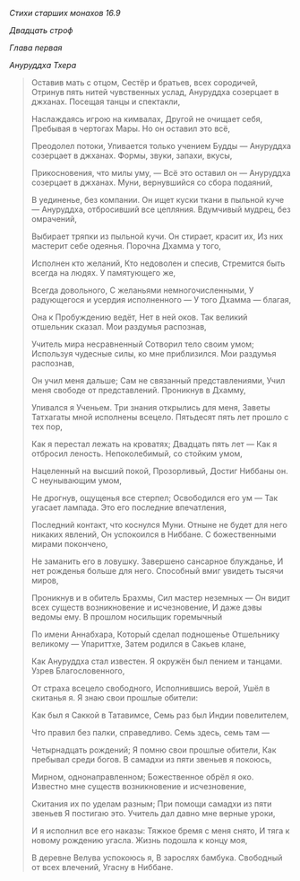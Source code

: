 *Стихи старших монахов 16\.9*

*Двадцать строф*

*Глава первая*

*Ануруддха Тхера*

> Оставив мать с отцом,
> Cестёр и братьев, всех сородичей,
> Отринув пять нитей чувственных услад,
> Ануруддха созерцает в джханах\.
> Посещая танцы и спектакли,
>
> Наслаждаясь игрою на кимвалах,
> Другой не очищает себя,
> Пребывая в чертогах Мары\.
> Но он оставил это всё,
>
> Преодолел потоки,
> Упивается только учением Будды —
> Ануруддха созерцает в джханах\.
> Формы, звуки, запахи, вкусы,
>
> Прикосновения, что милы уму, —
> Всё это оставил он —
> Ануруддха созерцает в джханах\.
> Муни, вернувшийся со сбора подаяний,
>
> В уединенье, без компании\.
> Он ищет куски ткани в пыльной куче —
> Ануруддха, отбросивший все цепляния\.
> Вдумчивый мудрец, без омрачений,
>
> Выбирает тряпки из пыльной кучи\.
> Он стирает, красит их,
> Из них мастерит себе одеянья\.
> Порочна Дхамма у того,
>
> Исполнен кто желаний,
> Кто недоволен и спесив,
> Стремится быть всегда на людях\.
> У памятующего же,
>
> Всегда довольного,
> С желаньями немногочисленными,
> У радующегося и усердия исполненного —
> У того Дхамма — благая,
>
> Она к Пробуждению ведёт,
> Нет в ней оков\.
> Так великий отшельник сказал\.
> Мои раздумья распознав,
>
> Учитель мира несравненный
> Сотворил тело своим умом;
> Используя чудесные силы, ко мне приблизился\.
> Мои раздумья распознав,
>
> Он учил меня дальше;
> Сам не связанный представлениями,
> Учил меня свободе от представлений\.
> Проникнув в Дхамму,
>
> Упивался я Ученьем\.
> Три знания открылись для меня,
> Заветы Татхагаты мной исполнены всецело\.
> Пятьдесят пять лет прошло с тех пор,
>
> Как я перестал лежать на кроватях;
> Двадцать пять лет —
> Как я отбросил леность\.
> Непоколебимый, со стойким умом,
>
> Нацеленный на высший покой,
> Прозорливый,
> Достиг Ниббаны он\.
> С неунывающим умом,
>
> Не дрогнув, ощущенья все стерпел;
> Освободился его ум —
> Так угасает лампада\.
> Это его последние впечатления,
>
> Последний контакт, что коснулся Муни\.
> Отныне не будет для него никаких явлений,
> Он успокоился в Ниббане\.
> С божественными мирами покончено,
>
> Не заманить его в ловушку\.
> Завершено сансарное блужданье,
> И нет рожденья больше для него\.
> Способный вмиг увидеть тысячи миров,
>
> Проникнув и в обитель Брахмы,
> Сил мастер неземных —
> Он видит всех существ возникновение и исчезновение,
> И даже дэвы ведомы ему\.
> В прошлом носильщик горемычный
>
> По имени Аннабхара,
> Который сделал подношенье
> Отшельнику великому — Упариттхе,
> Затем родился в Сакьев клане,
>
> Как Ануруддха стал известен\.
> Я окружён был пением и танцами\.
> Узрев Благословенного,
>
> От страха всецело свободного,
> Исполнившись верой,
> Ушёл в скитанья я\.
> Я знаю свои прошлые обители:
>
> Как был я Саккой в Татавимсе,
> Семь раз был Индии повелителем,
>
> Что правил без палки, справедливо\.
> Семь здесь, семь там —
>
> Четырнадцать рождений;
> Я помню свои прошлые обители,
> Как пребывал среди богов\.
> В самадхи из пяти звеньев я покоюсь,
>
> Мирном, однонаправленном;
> Божественное обрёл я око\.
> Известно мне существ возникновение и исчезновение,
>
> Скитания их по уделам разным;
> При помощи самадхи из пяти звеньев
> Я постигаю это\.
> Учитель дал давно мне верные уроки,
>
> И я исполнил все его наказы:
> Тяжкое бремя с меня снято,
> И тяга к новому рождению угасла\.
> Жизнь подошла к концу моя,
>
> В деревне Велува успокоюсь я,
> В зарослях бамбука\.
> Свободный от всех влечений,
> Угасну в Ниббане\.
